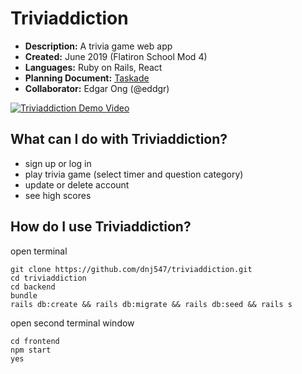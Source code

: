 # Triviaddiction
* **Description:** A trivia game web app
* **Created:** June 2019 (Flatiron School Mod 4)
* **Languages:** Ruby on Rails, React
* **Planning Document:** [Taskade](https://www.taskade.com/v/MHcaFPFs8dL637rR)
* **Collaborator:** Edgar Ong (@eddgr)

[![Triviaddiction Demo Video](https://user-images.githubusercontent.com/35350822/62050986-6b26b400-b1e0-11e9-842c-4e9eb3d5add0.png)](https://s3.us-east-2.amazonaws.com/video.9/Triviaddiction.mp4)

## What can I do with Triviaddiction?
* sign up or log in
* play trivia game (select timer and question category)
* update or delete account
* see high scores

## How do I use Triviaddiction?
open terminal
```
git clone https://github.com/dnj547/triviaddiction.git
cd triviaddiction
cd backend
bundle
rails db:create && rails db:migrate && rails db:seed && rails s
```
open second terminal window
```
cd frontend
npm start
yes
```

